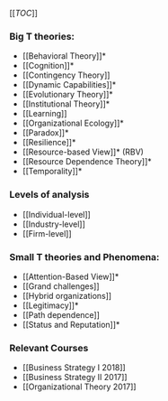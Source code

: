 [[_TOC_]]

### Big T theories:

* [[Behavioral Theory]]*
* [[Cognition]]*
* [[Contingency Theory]]
* [[Dynamic Capabilities]]*
* [[Evolutionary Theory]]*
* [[Institutional Theory]]*
* [[Learning]]
* [[Organizational Ecology]]*
* [[Paradox]]*
* [[Resilience]]*
* [[Resource-based View]]* (RBV)
* [[Resource Dependence Theory]]*
* [[Temporality]]*

### Levels of analysis
* [[Individual-level]]
* [[Industry-level]]
* [[Firm-level]]

### Small T theories and Phenomena:
* [[Attention-Based View]]*
* [[Grand challenges]]
* [[Hybrid organizations]]
* [[Legitimacy]]*
* [[Path dependence]]
* [[Status and Reputation]]*

### Relevant Courses
* [[Business Strategy I 2018]]
* [[Business Strategy II 2017]]
* [[Organizational Theory 2017]]
